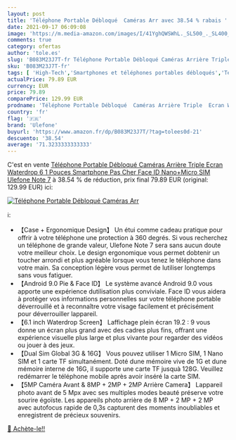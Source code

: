 ```yaml
---
layout: post
title: 'Téléphone Portable Débloqué  Caméras Arr avec 38.54 % rabais '
date: 2021-09-17 06:09:08
image: 'https://m.media-amazon.com/images/I/41YghQWSWhL._SL500_._SL400_.jpg'
comments: true
category: ofertas
author: 'tole.es'
slug: 'B083M23J7T-fr Téléphone Portable Débloqué Caméras Arrière Triple Ecran...'
sku: 'B083M23J7T-fr'
tags: [ 'High-Tech','Smartphones et téléphones portables débloqués','Téléphones portables et accessoires','ulefone', ]
actualPrice: 79.89 EUR
currency: EUR
price: 79.89
comparePrice: 129.99 EUR
prodname: 'Téléphone Portable Débloqué  Caméras Arrière Triple  Ecran Waterdrop 6 1 Pouces  Smartphone Pas Cher  Face ID  Nano+Micro SIM Ulefone Note 7'
country: 'fr'
flag: '🇫🇷'
brand: 'Ulefone'
buyurl: 'https://www.amazon.fr/dp/B083M23J7T/?tag=tolees0d-21'
descuento: '38.54'
average: '71.3233333333333'
---
```


C'est en vente [Téléphone Portable Débloqué  Caméras Arrière Triple  Ecran Waterdrop 6 1 Pouces  Smartphone Pas Cher  Face ID  Nano+Micro SIM Ulefone Note 7](https://www.amazon.fr/dp/B083M23J7T/?tag=tolees0d-21)  à  38.54 % de réduction, prix final  79.89 EUR (original: 129.99 EUR) ici:

[![Téléphone Portable Débloqué  Caméras Arr](https://m.media-amazon.com/images/I/41YghQWSWhL._SL500_._SL400_.jpg)](https://www.amazon.fr/dp/B083M23J7T/?tag=tolees0d-21)

ℹ️:

- 【Case + Ergonomique Design】 Un étui comme cadeau pratique pour offrir à votre téléphone une protection à 360 degrés. Si vous recherchez un téléphone de grande valeur, Ulefone Note 7 sera sans aucun doute votre meilleur choix. Le design ergonomique vous permet dobtenir un toucher arrondi et plus agréable lorsque vous tenez le téléphone dans votre main. Sa conception légère vous permet de lutiliser longtemps sans vous fatiguer.
- 【Android 9.0 Pie & Face ID】 Le système avancé Android 9.0 vous apporte une expérience dutilisation plus conviviale. Face ID vous aidera à protéger vos informations personnelles sur votre téléphone portable déverrouillé et à reconnaître votre visage facilement et précisément pour déverrouiller lappareil.
- 【6.1 inch Waterdrop Screen】 Laffichage plein écran 19.2 : 9 vous donne un écran plus grand avec des cadres plus fins, offrant une expérience visuelle plus large et plus vivante pour regarder des vidéos ou jouer à des jeux.
- 【Dual Sim Global 3G & 16G】 Vous pouvez utiliser 1 Micro SIM, 1 Nano SIM et 1 carte TF simultanément. Doté dune mémoire vive de 1G et dune mémoire interne de 16G, il supporte une carte TF jusquà 128G. Veuillez redémarrer le téléphone mobile après avoir inséré la carte SIM.
- 【5MP Caméra Avant & 8MP + 2MP + 2MP Arrière Camera】 Lappareil photo avant de 5 Mpx avec ses multiples modes beauté préserve votre sourire égoïste. Les appareils photo arrière de 8 MP + 2 MP + 2 MP avec autofocus rapide de 0,3s capturent des moments inoubliables et enregistrent de précieux souvenirs.

[🛒 Achète-le!!](https://www.amazon.fr/dp/B083M23J7T/?tag=tolees0d-21)
